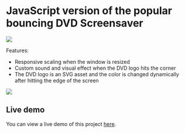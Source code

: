 

# JavaScript version of the popular bouncing DVD Screensaver 

![](https://imgur.com/m9zMOKZ)

Features:

* Responsive scaling when the window is resized
* Custom sound and visual effect when the DVD logo hits the corner
* The DVD logo is an SVG asset and the color is changed dynamically after hitting the edge of the screen


![](https://github.com/boglarkasebestyen/dvdscreensaver/blob/master/dvd_img.jpg)
 

## Live demo

You can view a live demo of this project [here](https://raw.githack.com/boglarkasebestyen/dvdscreensaver/master/index.html).
